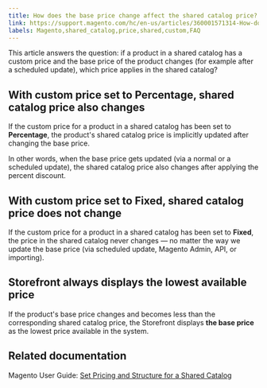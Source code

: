 ```yaml
---
title: How does the base price change affect the shared catalog price?
link: https://support.magento.com/hc/en-us/articles/360001571314-How-does-the-base-price-change-affect-the-shared-catalog-price-
labels: Magento,shared_catalog,price,shared,custom,FAQ
---
```


This article answers the question: if a product in a shared catalog has a custom price and the base price of the product changes (for example after a scheduled update), which price applies in the shared catalog?

 With custom price set to Percentage, shared catalog price also changes
----------------------------------------------------------------------

 If the custom price for a product in a shared catalog has been set to **Percentage**, the product's shared catalog price is implicitly updated after changing the base price.

 In other words, when the base price gets updated (via a normal or a scheduled update), the shared catalog price also changes after applying the percent discount.

 With custom price set to Fixed, shared catalog price does not change
--------------------------------------------------------------------

 If the custom price for a product in a shared catalog has been set to **Fixed**, the price in the shared catalog never changes — no matter the way we update the base price (via scheduled update, Magento Admin, API, or importing).

 Storefront always displays the lowest available price
-----------------------------------------------------

 If the product's base price changes and becomes less than the corresponding shared catalog price, the Storefront displays **the base price** as the lowest price available in the system.

 Related documentation
---------------------

 Magento User Guide: [Set Pricing and Structure for a Shared Catalog](http://docs.magento.com/m2/b2b/user_guide/catalog/catalog-shared-pricing-structure.html)

